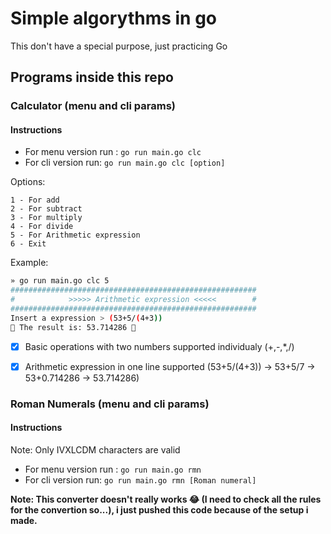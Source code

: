 # Simple algorythms in go
This don't have a special purpose, just practicing Go

## Programs inside this  repo

### Calculator (menu and cli params)

#### Instructions

- For menu version run : `go run main.go clc`
- For cli version run: `go run main.go clc [option]`

Options: 
```
1 - For add
2 - For subtract
3 - For multiply
4 - For divide
5 - For Arithmetic expression
6 - Exit
```

Example:
```bash
» go run main.go clc 5
#######################################################
#            >>>>> Arithmetic expression <<<<<        #
#######################################################
Insert a expression > (53+5/(4+3))
🎊 The result is: 53.714286 🎊
```

- [x] Basic operations with two numbers supported individualy (+,-,*,/)
- [x] Arithmetic expression in one line supported (53+5/(4+3)) -> 53+5/7 -> 53+0.714286 -> 53.714286)


### Roman Numerals (menu and cli params)

#### Instructions

Note: Only IVXLCDM characters are valid

- For menu version run : `go run main.go rmn`
- For cli version run: `go run main.go rmn [Roman numeral]`

**Note: This converter doesn't really works 😂 (I need to check all the rules for the convertion so...), i just pushed this code because of the setup i made.**
